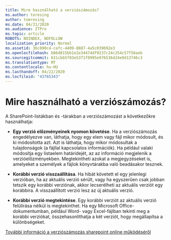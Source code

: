 ```yaml
---
title: Mire használható a verziószámozás?
ms.author: toresing
author: tomresing
ms.date: 04/21/2020
ms.audience: ITPro
ms.topic: article
ROBOTS: NOINDEX, NOFOLLOW
localization_priority: Normal
ms.assetid: 36c890c4-cafc-4409-8887-4a5c039692e3
ms.openlocfilehash: b86d815bb1e2e34474df9237c24c254c57f56aeb
ms.sourcegitcommit: 631cbb5f03e5371f0995e976536d24e9d13746c3
ms.translationtype: MT
ms.contentlocale: hu-HU
ms.lasthandoff: 04/22/2020
ms.locfileid: "43765343"
---
```

# <a name="what-can-i-do-with-versioning"></a>Mire használható a verziószámozás?

A SharePoint-listákban és -tárakban a verziószámozást a következőkre használhatja:
  
- **Egy verzió előzményeinek nyomon követése**. Ha a verziószámozás engedélyezve van, láthatja, hogy egy elem vagy fájl mikor módosult, és ki módosította azt. Azt is láthatja, hogy mikor módosultak a tulajdonságok (a fájllal kapcsolatos információk). Ha például valaki módosítja egy listaelem határidejét, az az információ megjelenik a verzióelőzményekben. Megtekintheti azokat a megjegyzéseket is, amelyeket a személyek a fájlok könyvtárakba való beadásakor tesznek. 
    
- **Korábbi verzió visszaállítása**. Ha hibát követett el egy jelenlegi verzióban, ha az aktuális verzió sérült, vagy ha egyszerűen csak jobban tetszik egy korábbi verziónak, akkor lecserélheti az aktuális verziót egy korábbira. A visszaállított verzió lesz az új aktuális verzió. 
    
- **Korábbi verzió megtekintése**. Egy korábbi verziót az aktuális verzió felülírása nélkül is megtekinthet. Ha egy Microsoft Office-dokumentumban, például Word- vagy Excel-fájlban tekinti meg a korábbi verziókat, összehasonlíthatja a két verziót, hogy megállapítsa a különbségeket. 
    
[További információ a verziószámozás sharepoint online működéséről](https://go.microsoft.com/fwlink/?linkid=875710)
  

